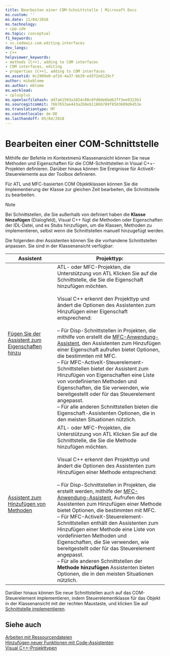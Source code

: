 ```yaml
---
title: Bearbeiten einer COM-Schnittstelle | Microsoft Docs
ms.custom: ''
ms.date: 11/04/2016
ms.technology:
- cpp-ide
ms.topic: conceptual
f1_keywords:
- vc.codewiz.com.editing.interfaces
dev_langs:
- C++
helpviewer_keywords:
- methods [C++], adding to COM interfaces
- COM interfaces, editing
- properties [C++], adding to COM interfaces
ms.assetid: 6c2909e0-af2d-4a37-bb39-ed372e6129cf
author: mikeblome
ms.author: mblome
ms.workload:
- cplusplus
ms.openlocfilehash: dd7a61593a1024c00c0fd0de6bd62ff3ee9323b3
ms.sourcegitcommit: 76b7653ae443a2b8eb1186b789f8503609d6453e
ms.translationtype: MT
ms.contentlocale: de-DE
ms.lasthandoff: 05/04/2018
---
```

# <a name="editing-a-com-interface"></a>Bearbeiten einer COM-Schnittstelle
Mithilfe der Befehle im Kontextmenü Klassenansicht können Sie neue Methoden und Eigenschaften für die COM-Schnittstellen in Visual C++-Projekten definieren. Darüber hinaus können Sie Ereignisse für ActiveX-Steuerelemente aus der Toolbox definieren.  
  
 Für ATL und MFC-basierten COM Objektklassen können Sie die Implementierung der Klasse zur gleichen Zeit bearbeiten, die Schnittstelle zu bearbeiten.  
  
> [!NOTE]
>  Bei Schnittstellen, die Sie außerhalb von definiert haben die **Klasse hinzufügen** (Dialogfeld), Visual C++ fügt die Methoden oder Eigenschaften der IDL-Datei, und es Stubs hinzufügen, um die Klassen, Methoden zu implementieren, selbst wenn die Schnittstellen manuell hinzugefügt werden.  
  
 Die folgenden drei Assistenten können Sie die vorhandene Schnittstellen anpassen. Sie sind in der Klassenansicht verfügbar:  
  
|Assistent|Projekttyp:|  
|------------|------------------|  
|[Fügen Sie der Assistent zum Eigenschaften hinzu](../ide/names-add-property-wizard.md)|ATL- oder MFC-Projekten, die Unterstützung von ATL Klicken Sie auf die Schnittstelle, die Sie die Eigenschaft hinzufügen möchten.<br /><br /> Visual C++ erkennt den Projekttyp und ändert die Optionen des Assistenten zum Hinzufügen einer Eigenschaft entsprechend:<br /><br /> – Für Disp-Schnittstellen in Projekten, die mithilfe von erstellt die [MFC-Anwendung-Assistent](../mfc/reference/mfc-application-wizard.md), den Assistenten zum Hinzufügen einer Eigenschaft aufrufen bietet Optionen, die bestimmten mit MFC.<br />– Für MFC-ActiveX-Steuerelement-Schnittstellen bietet der Assistent zum Hinzufügen von Eigenschaften eine Liste von vordefinierten Methoden und Eigenschaften, die Sie verwenden, wie bereitgestellt oder für das Steuerelement angepasst.<br />– Für alle anderen Schnittstellen bieten die Eigenschaft-Assistenten Optionen, die in den meisten Situationen nützlich.|  
|[Assistent zum Hinzufügen von Methoden](../ide/add-method-wizard.md)|ATL- oder MFC-Projekten, die Unterstützung von ATL Klicken Sie auf die Schnittstelle, die Sie die Methode hinzufügen möchten.<br /><br /> Visual C++ erkennt den Projekttyp und ändert die Optionen des Assistenten zum Hinzufügen einer Methode entsprechend:<br /><br /> – Für Disp-Schnittstellen in Projekten, die erstellt werden, mithilfe der [MFC-Anwendung-Assistent](../mfc/reference/mfc-application-wizard.md), Aufrufen des Assistenten zum Hinzufügen einer Methode bietet Optionen, die bestimmten mit MFC.<br />– Für MFC-ActiveX-Steuerelement-Schnittstellen enthält den Assistenten zum Hinzufügen einer Methode eine Liste von vordefinierten Methoden und Eigenschaften, die Sie verwenden, wie bereitgestellt oder für das Steuerelement angepasst.<br />– Für alle anderen Schnittstellen der **Methode hinzufügen** Assistenten bieten Optionen, die in den meisten Situationen nützlich.|  
  
 Darüber hinaus können Sie neue Schnittstellen auch auf das COM-Steuerelement implementieren, indem Steuerelementklasse für das Objekt in der Klassenansicht mit der rechten Maustaste, und klicken Sie auf [Schnittstelle implementieren](../ide/implement-interface-wizard.md).  
  
## <a name="see-also"></a>Siehe auch  
 [Arbeiten mit Ressourcendateien](../windows/working-with-resource-files.md)   
 [Hinzufügen neuer Funktionen mit Code-Assistenten](../ide/adding-functionality-with-code-wizards-cpp.md)   
 [Visual C++-Projekttypen](../ide/visual-cpp-project-types.md)